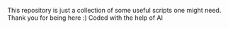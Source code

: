This repository is just a collection of some useful scripts one might need. Thank you for being here :)
Coded with the help of AI
